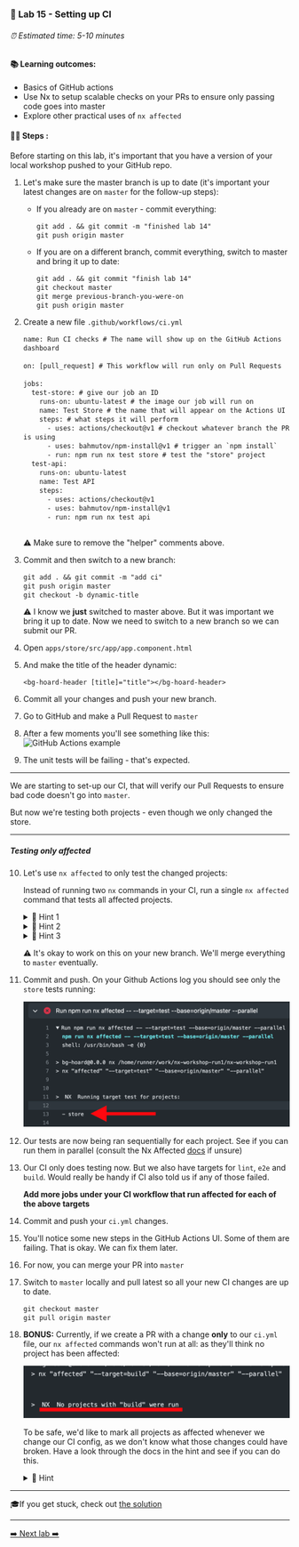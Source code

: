 ### 💎 Lab 15 - Setting up CI

###### ⏰ Estimated time: 5-10 minutes

#### 📚 Learning outcomes:

- Basics of GitHub actions
- Use Nx to setup scalable checks on your PRs to ensure only passing code goes into master
- Explore other practical uses of `nx affected`

#### 🏋️‍♀️ Steps :

Before starting on this lab, it's important that you have a version of your local workshop
pushed to your GitHub repo. 

1. Let's make sure the master branch is up to date (it's important your latest changes are on `master` for the follow-up steps):
    - If you already are on `master` - commit everything:
        ```
        git add . && git commit -m "finished lab 14"
        git push origin master
        ```

    - If you are on a different branch, commit everything, switch to master
and bring it up to date:

        ```
        git add . && git commit "finish lab 14"
        git checkout master
        git merge previous-branch-you-were-on
        git push origin master
        ```

2. Create a new file `.github/workflows/ci.yml`

    ```
    name: Run CI checks # The name will show up on the GitHub Actions dashboard
    
    on: [pull_request] # This workflow will run only on Pull Requests
    
    jobs:
      test-store: # give our job an ID
        runs-on: ubuntu-latest # the image our job will run on
        name: Test Store # the name that will appear on the Actions UI
        steps: # what steps it will perform
          - uses: actions/checkout@v1 # checkout whatever branch the PR is using
          - uses: bahmutov/npm-install@v1 # trigger an `npm install`
          - run: npm run nx test store # test the "store" project
      test-api: 
        runs-on: ubuntu-latest 
        name: Test API
        steps: 
          - uses: actions/checkout@v1
          - uses: bahmutov/npm-install@v1
          - run: npm run nx test api
      
    ```
   
   ⚠️ Make sure to remove the "helper" comments above.

3. Commit and then switch to a new branch:

    ```
    git add . && git commit -m "add ci"
    git push origin master
    git checkout -b dynamic-title
    ```

    ⚠️ I know we **just** switched to master above. But it was important we bring it
    up to date. Now we need to switch to a new branch so we can submit our PR.

4. Open `apps/store/src/app/app.component.html`
5. And make the title of the header dynamic:

    ```
    <bg-hoard-header [title]="title"></bg-hoard-header>
    ```

6. Commit all your changes and push your new branch.
7. Go to GitHub and make a Pull Request to `master`
8. After a few moments you'll see something like this:
    ![GitHub Actions example](./github_actions.png)
9. The unit tests will be failing - that's expected.

---

We are starting to set-up our CI, that will verify our Pull Requests to ensure bad code
doesn't go into `master`.

But now we're testing both projects - even though we only changed the store.

---

##### Testing only affected

10. Let's use `nx affected` to only test the changed projects:
    
    Instead of running two `nx` commands in your CI, run a single `nx affected` command
    that tests all affected projects.

    <details>
    <summary>🐳 Hint 1</summary>
    
    Check-out this [handy tutorial](https://nx.dev/latest/angular/tutorial/11-test-affected-projects#step-11-test-affected-projects)
    Refer to the [docs](https://nx.dev/latest/angular/cli/affected#affected) 
    </details>
    
    <details>
    <summary>🐳 Hint 2</summary>
    
    Since it's a Pull Request, your base commit will always be `--base=origin/master` 
    </details>

    <details>
    <summary>🐳 Hint 3</summary>

    You should only need 1 job now:
    
    ```yaml
    jobs:
      test:
        runs-on: ubuntu-latest
        name: Testing affected apps
        steps:
          - uses: actions/checkout@v1
          - uses: bahmutov/npm-install@v1.4.5
          - run: .....
    ```
    </details>

    ⚠️ It's okay to work on this on your new branch. We'll merge everything to `master`
    eventually.

11. Commit and push. On your Github Actions log you should see only the `store` tests running:

    <img src="./store_affected.png" width="500" alt="Only store tests are running">

12. Our tests are now being ran sequentially for each project. See if you can run them in parallel (consult the Nx Affected [docs](https://nx.dev/latest/angular/cli/affected#affected) if unsure) 
12. Our CI only does testing now. But we also have targets for `lint`, `e2e` and `build`. 
Would really be handy if CI also told us if any of those failed.

    **Add more jobs under your CI workflow that run affected for each of the above targets**

13. Commit and push your `ci.yml` changes.
14. You'll notice some new steps in the GitHub Actions UI. Some of them are failing. That is okay. We can fix them later.
15. For now, you can merge your PR into `master `
16. Switch to `master` locally and pull latest so all your new CI changes are up to date.

    ```shell
    git checkout master
    git pull origin master
    ```    

17. **BONUS:** Currently, if we create a PR with a change **only** to our `ci.yml` file, our `nx affected` commands won't run at all: as they'll think no project has been affected:

    <img src="./no_affected.png" width="500" alt="Changes to ci.yml does not cause anything to be affected">

    To be safe, we'd like to mark all projects as affected whenever we change our CI config, as we don't know what those changes could have broken.
    Have a look through the docs in the hint and see if you can do this.

    <details>
    <summary>🐳 Hint</summary>
  
    [Configuring implicit dependencies](https://nx.dev/latest/angular/core-concepts/configuration#implicit-dependencies)
    </details>

---

🎓If you get stuck, check out [the solution](SOLUTION.md)

---

[➡️ Next lab ➡️](../lab16/LAB.md)
